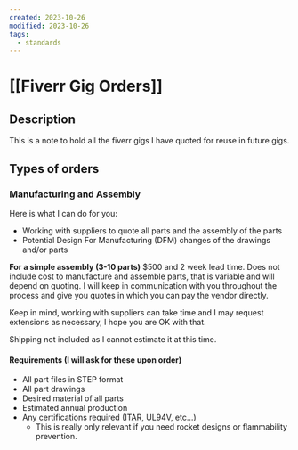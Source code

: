 ```yaml
---
created: 2023-10-26
modified: 2023-10-26
tags:
  - standards
---
```

# [[Fiverr Gig Orders]]

## Description 
This is a note to hold all the fiverr gigs I have quoted for reuse in future gigs. 

## Types of orders 

### Manufacturing and Assembly
Here is what I can do for you: 
- Working with suppliers to quote all parts and the assembly of the parts 
- Potential Design For Manufacturing (DFM) changes of the drawings and/or parts 

**For a simple assembly (3-10 parts)** 
$500 and 2 week lead time. Does not include cost to manufacture and assemble parts, that is variable and will depend on quoting. I will keep in communication with you throughout the process and give you quotes in which you can pay the vendor directly. 

Keep in mind, working with suppliers can take time and I may request extensions as necessary, I hope you are OK with that. 

Shipping not included as I cannot estimate it at this time.

#### Requirements (I will ask for these upon order)
- All part files in STEP format 
- All part drawings 
- Desired material of all parts
- Estimated annual production 
- Any certifications required (ITAR, UL94V, etc...)
	- This is really only relevant if you need rocket designs or flammability prevention. 